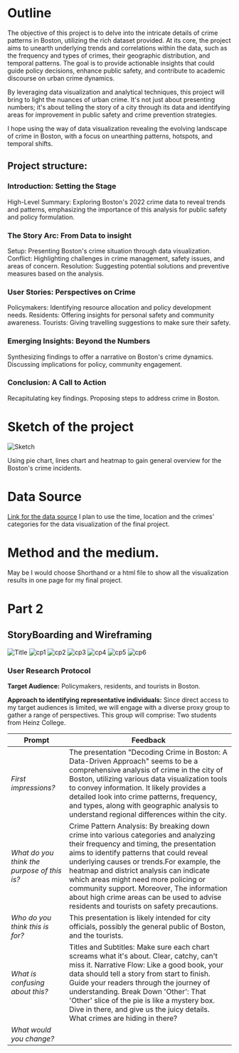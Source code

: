 # Outline
The objective of this project is to delve into the intricate details of crime patterns in Boston, utilizing the rich dataset provided. At its core, the project aims to unearth underlying trends and correlations within the data, such as the frequency and types of crimes, their geographic distribution, and temporal patterns. The goal is to provide actionable insights that could guide policy decisions, enhance public safety, and contribute to academic discourse on urban crime dynamics.

By leveraging data visualization and analytical techniques, this project will bring to light the nuances of urban crime. It's not just about presenting numbers; it's about telling the story of a city through its data and identifying areas for improvement in public safety and crime prevention strategies.

I hope using the way of data visualization revealing the evolving landscape of crime in Boston, with a focus on unearthing patterns, hotspots, and temporal shifts.
## Project structure:
### Introduction: Setting the Stage
High-Level Summary: Exploring Boston's 2022 crime data to reveal trends and patterns, emphasizing the importance of this analysis for public safety and policy formulation.
### The Story Arc: From Data to insight
Setup: Presenting Boston's crime situation through data visualization.
Conflict: Highlighting challenges in crime management, safety issues, and areas of concern.
Resolution: Suggesting potential solutions and preventive measures based on the analysis.
### User Stories: Perspectives on Crime
Policymakers: Identifying resource allocation and policy development needs.
Residents: Offering insights for personal safety and community awareness.
Tourists: Giving travelling suggestions to make sure their safety.

### Emerging Insights: Beyond the Numbers
Synthesizing findings to offer a narrative on Boston's crime dynamics.
Discussing implications for policy, community engagement.

### Conclusion: A Call to Action
Recapitulating key findings.
Proposing steps  to address crime in Boston.

# Sketch of the project
![Sketch](Boston_sketches.jpg)

Using pie chart, lines chart and heatmap to gain general overview for the Boston's crime incidents.

# Data Source
[Link for the data source](https://data.boston.gov/dataset/crime-incident-reports-august-2015-to-date-source-new-system/resource/313e56df-6d77-49d2-9c49-ee411f10cf58)
I plan to use the time, location and the crimes' categories for the data visualization of the final project.

# Method and the medium.
May be I would choose Shorthand or a html file to show all the visualization results in one page for my final project.

# Part 2
## StoryBoarding and Wireframing
![Title](sketch-10.jpg)
![cp1](sketch-11.jpg)
![cp2](sketch-12.jpg)
![cp3](sketch-13.jpg)
![cp4](sketch-14.jpg)
![cp5](sketch-15.jpg)
![cp6](sketch-16.jpg)


### User Research Protocol
**Target Audience:** Policymakers, residents, and tourists in Boston.

**Approach to identifying representative individuals:** Since direct access to my target audiences is limited, we will engage with a diverse proxy group to gather a range of perspectives. This group will comprise: Two students from Heinz College.

| Prompt | Feedback |
| ------ | -------- |
|*First impressions?* |The presentation "Decoding Crime in Boston: A Data-Driven Approach" seems to be a comprehensive analysis of crime in the city of Boston, utilizing various data visualization tools to convey information. It likely provides a detailed look into crime patterns, frequency, and types, along with geographic analysis to understand regional differences within the city.|
|*What do you think the purpose of this is?* | Crime Pattern Analysis: By breaking down crime into various categories and analyzing their frequency and timing, the presentation aims to identify patterns that could reveal underlying causes or trends.For example, the heatmap and district analysis can indicate which areas might need more policing or community support. Moreover, The information about high crime areas can be used to advise residents and tourists on safety precautions.|
|*Who do you think this is for?* | This presentation is likely intended for city officials,  possibly the general public of Boston, and the tourists.|
|*What is confusing about this?* | Titles and Subtitles: Make sure each chart screams what it's about. Clear, catchy, can't miss it. Narrative Flow: Like a good book, your data should tell a story from start to finish. Guide your readers through the journey of understanding. Break Down 'Other': That 'Other' slice of the pie is like a mystery box. Dive in there, and give us the juicy details. What crimes are hiding in there?|
| *What would you change?* |


